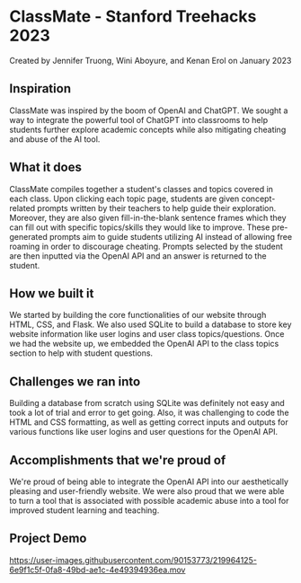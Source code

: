 # ClassMate - Stanford Treehacks 2023
Created by Jennifer Truong, Wini Aboyure, and Kenan Erol on January 2023

## Inspiration
ClassMate was inspired by the boom of OpenAI and ChatGPT. We sought a way to integrate the powerful tool of ChatGPT into classrooms to help students further explore academic concepts while also mitigating cheating and abuse of the AI tool.

## What it does
ClassMate compiles together a student's classes and topics covered in each class. Upon clicking each topic page, students are given concept-related prompts written by their teachers to help guide their exploration. Moreover, they are also given fill-in-the-blank sentence frames which they can fill out with specific topics/skills they would like to improve. These pre-generated prompts aim to guide students utilizing AI instead of allowing free roaming in order to discourage cheating. Prompts selected by the student are then inputted via the OpenAI API and an answer is returned to the student.

## How we built it
We started by building the core functionalities of our website through HTML, CSS, and Flask. We also used SQLite to build a database to store key website information like user logins and user class topics/questions. Once we had the website up, we embedded the OpenAI API to the class topics section to help with student questions. 

## Challenges we ran into
Building a database from scratch using SQLite was definitely not easy and took a lot of trial and error to get going. Also, it was challenging to code the HTML and CSS formatting, as well as getting correct inputs and outputs for various functions like user logins and user questions for the OpenAI API.

## Accomplishments that we're proud of
We're proud of being able to integrate the OpenAI API into our aesthetically pleasing and user-friendly website. We were also proud that we were able to turn a tool that is associated with possible academic abuse into a tool for improved student learning and teaching.



## Project Demo
https://user-images.githubusercontent.com/90153773/219964125-6e9f1c5f-0fa8-49bd-ae1c-4e49394936ea.mov

